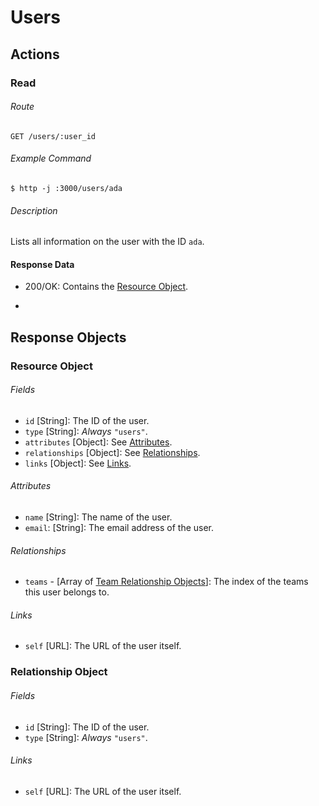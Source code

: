 # Users

## Actions
### Read
###### Route
    GET /users/:user_id
###### Example Command
    $ http -j :3000/users/ada
###### Description
Lists all information on the user with the ID `ada`.

#### Response Data
* 200/OK: Contains the [Resource Object](#resource-object).

-

## Response Objects
### Resource Object
###### Fields
* `id` [String]: The ID of the user.
* `type` [String]: *Always* `"users"`.
* `attributes` [Object]: See [Attributes](#attributes).
* `relationships` [Object]: See [Relationships](#relationships).
* `links` [Object]: See [Links](#links).

###### Attributes
* `name` [String]: The name of the user.
* `email`: [String]: The email address of the user.

###### Relationships
* `teams` - [Array of [Team Relationship Objects](teams.md#relationship-object)]: The index of the teams this user belongs to.

###### Links
* `self` [URL]: The URL of the user itself.

### Relationship Object
###### Fields
* `id` [String]: The ID of the user.
* `type` [String]: *Always* `"users"`.

###### Links
* `self` [URL]: The URL of the user itself.
